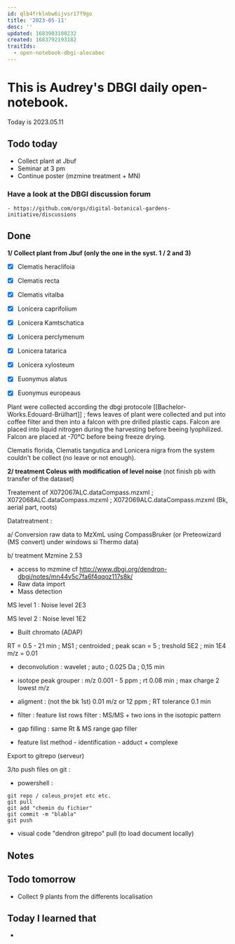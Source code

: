 ```yaml
---
id: qlb4frklnbw6ijvsr17f9go
title: '2023-05-11'
desc: ''
updated: 1683903100232
created: 1683792193182
traitIds:
  - open-notebook-dbgi-alecabec
---
```



# This is Audrey's DBGI daily open-notebook.

Today is 2023.05.11

## Todo today
- Collect plant at Jbuf 
- Seminar at 3 pm 
- Continue poster (mzmine treatment + MN)

### Have a look at the DBGI discussion forum
    - https://github.com/orgs/digital-botanical-gardens-initiative/discussions

###
###



## Done
**1/ Collect plant from Jbuf (only the one in the syst. 1 / 2 and 3)**
- [X] Clematis heraclifoia 
- [X] Clematis recta 
- [X] Clematis vitalba 

- [X] Lonicera caprifolium 
- [X] Lonicera Kamtschatica 
- [X] Lonicera perclymenum 
- [X] Lonicera tatarica 
- [X] Lonicera xylosteum 

- [X] Euonymus alatus 
- [X] Euonymus europeaus 

Plant were collected according the dbgi protocole [[Bachelor-Works.Edouard-Brülhart]] ; fews leaves of plant were collected and put into coffee filter and then into a falcon with pre drilled plastic caps. Falcon are placed into liquid nitrogen during the harvesting before beeing lyophilized. Falcon are placed at -70°C before being freeze drying. 

Clematis florida, Clematis tangutica and Lonicera nigra from the system couldn't be collect (no leave or not enough). 

 



**2/ treatment Coleus with modification of level noise** (not finish pb with transfer of the dataset)

Treatement of X072067ALC.dataCompass.mzxml ; X072068ALC.dataCompass.mzxml ; X072069ALC.dataCompass.mzxml (Bk, aerial part, roots)

Datatreatment :

a/ Conversion raw data to MzXmL using CompassBruker (or Preteowizard (MS convert) under windows si Thermo data)

b/ treatment Mzmine 2.53 
* access to mzmine cf http://www.dbgi.org/dendron-dbgi/notes/mn44v5c7fa6f4qqoz117s8k/ 
* Raw data import 
* Mass detection 

MS level 1 : Noise level 2E3 

MS level 2 : Noise level 1E2 

* Built chromato (ADAP)

RT = 0.5 - 21 min ; MS1 ; centroided ; peak scan = 5 ; treshold 5E2 ; min 1E4  m/z = 0.01 

* deconvolution : wavelet ; auto ; 0.025 Da ; 0,15 min 

* isotope peak grouper : m/z 0.001 - 5 ppm ; rt 0.08 min ; max charge 2 lowest m/z

* aligment : (not the bk 1st) 0.01 m/z or 12 ppm ; RT tolerance 0.1 min

* filter : feature list rows filter :  MS/MS +  two ions in the isotopic pattern 

* gap filling : same Rt & MS range gap filler 

* feature list method - identification - adduct + complexe 

Export to gitrepo (serveur)
  
3/to push files on git : 

* powershell : 

```
git repo / coleus_projet etc etc. 
git pull 
git add "chemin du fichier" 
git commit -m "blabla" 
git push 

```
* visual code "dendron gitrepo" 
pull (to load document locally)

## Notes

## Todo tomorrow
- Collect 9 plants from the differents localisation

###
###
###


## Today I learned that

- 